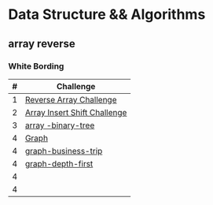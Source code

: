 # Data Structure && Algorithms 
## array reverse 

### White Bording 

| # | Challenge |
|----------|----------|
| 1 | [Reverse Array Challenge](./array-reverse/WhiteBord-array-reverse.md) |
| 2 | [Array Insert Shift Challenge](./array-insert-shift/array-insert-shift.md) |
| 3 | [array -binary-tree](./array-binary-search/assets/Untitled%20(2).jpg) |
| 4 | [Graph](./sorting/graph/assets/cc37.jpg) |
| 4 | [graph-business-trip](./sorting/graph/assets/cc37.jpg) |
| 4 | [graph-depth-first](./sorting/graph-depth-first/assets/white%20Board38.jpg) |
| 4 | []() |
| 4 | []() |






